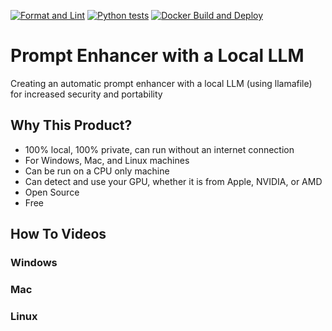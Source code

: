 [![Format and Lint](https://github.com/JaredBaileyDuke/prompt-enhancer-with-local-llm/actions/workflows/format_and_lint.yml/badge.svg)](https://github.com/JaredBaileyDuke/prompt-enhancer-with-local-llm/actions/workflows/format_and_lint.yml)
[![Python tests](https://github.com/JaredBaileyDuke/prompt-enhancer-with-local-llm/actions/workflows/python-tests_and_%20docker.yml/badge.svg)](https://github.com/JaredBaileyDuke/prompt-enhancer-with-local-llm/actions/workflows/python-tests_and_%20docker.yml)
[![Docker Build and Deploy](https://github.com/JaredBaileyDuke/prompt-enhancer-with-local-llm/actions/workflows/docker-build-deploy.yml/badge.svg)](https://github.com/JaredBaileyDuke/prompt-enhancer-with-local-llm/actions/workflows/docker-build-deploy.yml)

# Prompt Enhancer with a Local LLM
Creating an automatic prompt enhancer with a local LLM (using llamafile) for increased security and portability

## Why This Product?
- 100% local, 100% private, can run without an internet connection
- For Windows, Mac, and Linux machines
- Can be run on a CPU only machine
- Can detect and use your GPU, whether it is from Apple, NVIDIA, or AMD
- Open Source
- Free

## How To Videos
### Windows
### Mac
### Linux

